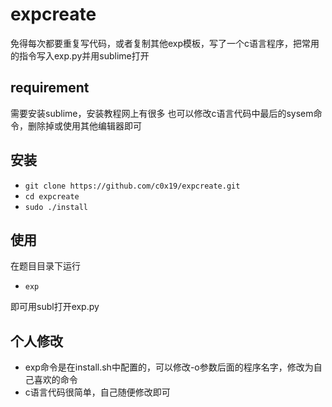 # expcreate

免得每次都要重复写代码，或者复制其他exp模板，写了一个c语言程序，把常用的指令写入exp.py并用sublime打开

## requirement

需要安装sublime，安装教程网上有很多
也可以修改c语言代码中最后的sysem命令，删除掉或使用其他编辑器即可

## 安装
- `git clone https://github.com/c0x19/expcreate.git`
- `cd expcreate`
- `sudo ./install`

## 使用

在题目目录下运行

- `exp`

即可用subl打开exp.py

## 个人修改

- exp命令是在install.sh中配置的，可以修改-o参数后面的程序名字，修改为自己喜欢的命令
- c语言代码很简单，自己随便修改即可
